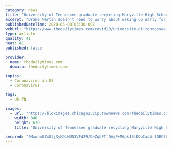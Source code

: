```yaml
---
category: news
title: "University of Tennessee graduate recycling Maryville High School cap and gown for COVID-19 ceremony"
excerpt: "Drake Martin doesn't need to worry about waking up early for his 8:30 a.m. graduation today, May 8, from the University of Tennessee in Knoxville. Instead of walking across the"
publishedDateTime: 2020-05-08T03:30:00Z
webUrl: "https://www.thedailytimes.com/covid19/university-of-tennessee-graduate-recycling-maryville-high-school-cap-and-gown-for-covid-19-ceremony/article_ba8d75b9-b1b3-510d-9331-0966b9b34608.html"
type: article
quality: 41
heat: 41
published: false

provider:
  name: thedailytimes.com
  domain: thedailytimes.com

topics:
  - Coronavirus in US
  - Coronavirus

tags:
  - US-TN

images:
  - url: "https://bloximages.chicago2.vip.townnews.com/thedailytimes.com/content/tncms/assets/v3/editorial/a/79/a79b9070-ea54-5850-8bac-380a91c4329e/5eb4a8490ff68.image.jpg?crop=1382%2C1037%2C0%2C230&resize=840%2C630&order=crop%2Cresize"
    width: 840
    height: 630
    title: "University of Tennessee graduate recycling Maryville High School cap and gown for COVID-19 ceremony"

secured: "9Mxunm0Zx8tjXyXDLMU53VFd29/DeZqbFTfDAyP+M6pk15lKOoIaoVrfGRCZU+b/9GkXxmhNR96GW867Lm9vf3zfGHT0Tu/5aesyVBShGZccnJIiYhZpRJbHle140tD/dXVK5adtUOd+OAOXmCu2peZrn27IpgjoBYq6F38U3+ItrFp3i6aw/4zVdZYUf1+gBqXt8ZKBILOb1tjYPFJ4NH+0mNaqSYVq1ipBPn9DF+P3xdGrEbRI3KebTtGYkwzuFqwxAcKSTHnU2344k31C8zOs7S3QtymaWsguKG417VdfGtvzYZt0si4lRrjhLy5MKBHm7BdXIltseVnZZd14pbuL/9BkulUB+5QajOHmPUezOrEHtxa1M9vk54TmYJbe/vy+Terl0lZIrpWt2AVpAPHsWBGjxlQpc8ZPpxt1pbgHUNNzZEcJpnmxOEDJILX4FCGC7Ap2c+gKJ3swPT1sQdqMbUPz3LCrtMchpNLeDiE=;5nref+SqVuqmWM3MqJxpEg=="
---
```


